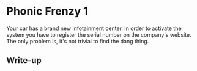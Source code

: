 # Phonic Frenzy 1
Your car has a brand new infotainment center. In order to activate the system you have to register the serial number on the company's website. The only problem is, it's not trivial to find the dang thing.

## Write-up
